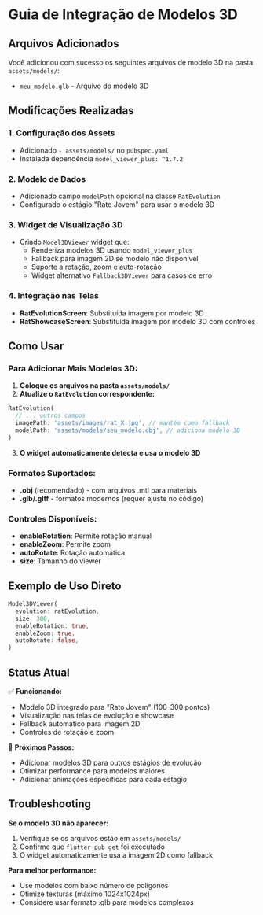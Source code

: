 # Guia de Integração de Modelos 3D

## Arquivos Adicionados

Você adicionou com sucesso os seguintes arquivos de modelo 3D na pasta `assets/models/`:

- `meu_modelo.glb` - Arquivo do modelo 3D


## Modificações Realizadas

### 1. Configuração dos Assets
- Adicionado `- assets/models/` no `pubspec.yaml`
- Instalada dependência `model_viewer_plus: ^1.7.2`

### 2. Modelo de Dados
- Adicionado campo `modelPath` opcional na classe `RatEvolution`
- Configurado o estágio "Rato Jovem" para usar o modelo 3D

### 3. Widget de Visualização 3D
- Criado `Model3DViewer` widget que:
  - Renderiza modelos 3D usando `model_viewer_plus`
  - Fallback para imagem 2D se modelo não disponível
  - Suporte a rotação, zoom e auto-rotação
  - Widget alternativo `Fallback3DViewer` para casos de erro

### 4. Integração nas Telas
- **RatEvolutionScreen**: Substituída imagem por modelo 3D
- **RatShowcaseScreen**: Substituída imagem por modelo 3D com controles

## Como Usar

### Para Adicionar Mais Modelos 3D:

1. **Coloque os arquivos na pasta `assets/models/`**
2. **Atualize o `RatEvolution` correspondente:**

```dart
RatEvolution(
  // ... outros campos
  imagePath: 'assets/images/rat_X.jpg', // mantém como fallback
  modelPath: 'assets/models/seu_modelo.obj', // adiciona modelo 3D
)
```

3. **O widget automaticamente detecta e usa o modelo 3D**

### Formatos Suportados:
- **.obj** (recomendado) - com arquivos .mtl para materiais
- **.glb/.gltf** - formatos modernos (requer ajuste no código)

### Controles Disponíveis:
- **enableRotation**: Permite rotação manual
- **enableZoom**: Permite zoom
- **autoRotate**: Rotação automática
- **size**: Tamanho do viewer

## Exemplo de Uso Direto

```dart
Model3DViewer(
  evolution: ratEvolution,
  size: 300,
  enableRotation: true,
  enableZoom: true,
  autoRotate: false,
)
```

## Status Atual

✅ **Funcionando:**
- Modelo 3D integrado para "Rato Jovem" (100-300 pontos)
- Visualização nas telas de evolução e showcase
- Fallback automático para imagem 2D
- Controles de rotação e zoom

🔄 **Próximos Passos:**
- Adicionar modelos 3D para outros estágios de evolução
- Otimizar performance para modelos maiores
- Adicionar animações específicas para cada estágio

## Troubleshooting

**Se o modelo 3D não aparecer:**
1. Verifique se os arquivos estão em `assets/models/`
2. Confirme que `flutter pub get` foi executado
3. O widget automaticamente usa a imagem 2D como fallback

**Para melhor performance:**
- Use modelos com baixo número de polígonos
- Otimize texturas (máximo 1024x1024px)
- Considere usar formato .glb para modelos complexos